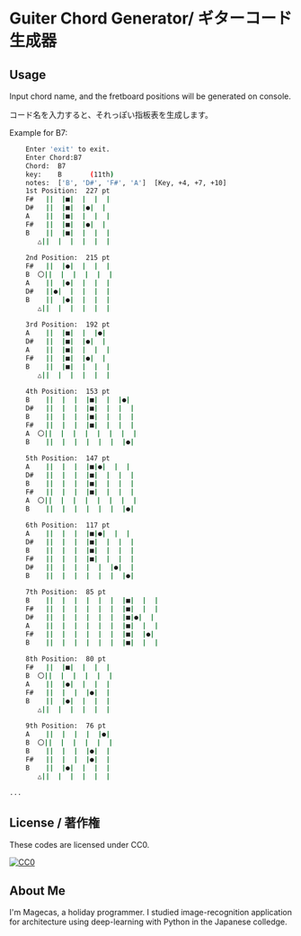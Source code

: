 # Guiter Chord Generator/ ギターコード生成器

## Usage

Input chord name, and the fretboard positions will be generated on console.

コード名を入力すると、それっぽい指板表を生成します。

Example for B7:

```bash
    Enter 'exit' to exit.
    Enter Chord:B7
    Chord:  B7
    key:    B       (11th)
    notes:  ['B', 'D#', 'F#', 'A']  [Key, +4, +7, +10]
    1st Position:  227 pt
    F#   ||  |■|  |  |  |
    D#   ||  |■|  |●|  |
    A    ||  |■|  |  |  |
    F#   ||  |■|  |●|  |
    B    ||  |■|  |  |  |
       △||  |  |  |  |  |
    
    2nd Position:  215 pt
    F#   ||  |●|  |  |  |
    B  〇||  |  |  |  |  |
    A    ||  |●|  |  |  |
    D#   ||●|  |  |  |  |
    B    ||  |●|  |  |  |
       △||  |  |  |  |  |
    
    3rd Position:  192 pt
    A    ||  |■|  |  |●|
    D#   ||  |■|  |●|  |
    A    ||  |■|  |  |  |
    F#   ||  |■|  |●|  |
    B    ||  |■|  |  |  |
       △||  |  |  |  |  |
    
    4th Position:  153 pt
    B    ||  |  |  |■|  |  |●|
    D#   ||  |  |  |■|  |  |  |
    B    ||  |  |  |■|  |  |  |
    F#   ||  |  |  |■|  |  |  |
    A  〇||  |  |  |  |  |  |  |
    B    ||  |  |  |  |  |  |●|
    
    5th Position:  147 pt
    A    ||  |  |  |■|●|  |  |
    D#   ||  |  |  |■|  |  |  |
    B    ||  |  |  |■|  |  |  |
    F#   ||  |  |  |■|  |  |  |
    A  〇||  |  |  |  |  |  |  |
    B    ||  |  |  |  |  |  |●|
    
    6th Position:  117 pt
    A    ||  |  |  |■|●|  |  |
    D#   ||  |  |  |■|  |  |  |
    B    ||  |  |  |■|  |  |  |
    F#   ||  |  |  |■|  |  |  |
    D#   ||  |  |  |  |  |●|  |
    B    ||  |  |  |  |  |  |●|
    
    7th Position:  85 pt
    B    ||  |  |  |  |  |  |■|  |  |
    F#   ||  |  |  |  |  |  |■|  |  |
    D#   ||  |  |  |  |  |  |■|●|  |
    A    ||  |  |  |  |  |  |■|  |  |
    F#   ||  |  |  |  |  |  |■|  |●|
    B    ||  |  |  |  |  |  |■|  |  |
    
    8th Position:  80 pt
    F#   ||  |■|  |  |  |
    B  〇||  |  |  |  |  |
    A    ||  |●|  |  |  |
    F#   ||  |  |  |●|  |
    B    ||  |●|  |  |  |
       △||  |  |  |  |  |
    
    9th Position:  76 pt
    A    ||  |  |  |  |●|
    B  〇||  |  |  |  |  |
    B    ||  |  |  |●|  |
    F#   ||  |  |  |●|  |
    B    ||  |●|  |  |  |
       △||  |  |  |  |  |

...
```

## License / 著作権

These codes are licensed under CC0.

[![CC0](http://i.creativecommons.org/p/zero/1.0/88x31.png "CC0")](http://creativecommons.org/publicdomain/zero/1.0/deed.ja)

## About Me

I'm Magecas, a holiday programmer. I studied image-recognition application for architecture using deep-learning with Python in the Japanese colledge. 
